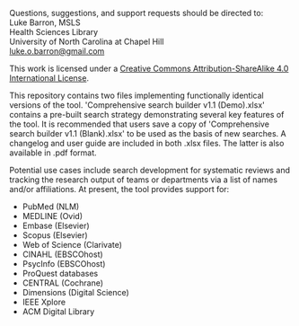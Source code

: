 Questions, suggestions, and support requests should be directed to:  
Luke Barron, MSLS  
Health Sciences Library  
University of North Carolina at Chapel Hill  
luke.o.barron@gmail.com  

This work is licensed under a
[Creative Commons Attribution-ShareAlike 4.0 International License][cc-by-sa].

[cc-by-sa]: http://creativecommons.org/licenses/by-sa/4.0/

This repository contains two files implementing functionally identical versions of the tool. 'Comprehensive search builder v1.1 (Demo).xlsx' contains a pre-built search strategy demonstrating several key features of the tool. It is recommended that users save a copy of 'Comprehensive search builder v1.1 (Blank).xlsx' to be used as the basis of new searches. A changelog and user guide are included in both .xlsx files. The latter is also available in .pdf format. 

Potential use cases include search development for systematic reviews and tracking the research output of teams or departments via a list of names and/or affiliations. At present, the tool provides support for:
- PubMed (NLM)
- MEDLINE (Ovid)
- Embase (Elsevier)
- Scopus (Elsevier)
- Web of Science (Clarivate)
- CINAHL (EBSCOhost)
- PsycInfo (EBSCOhost)
- ProQuest databases
- CENTRAL (Cochrane)
- Dimensions (Digital Science)  
- IEEE Xplore
- ACM Digital Library
